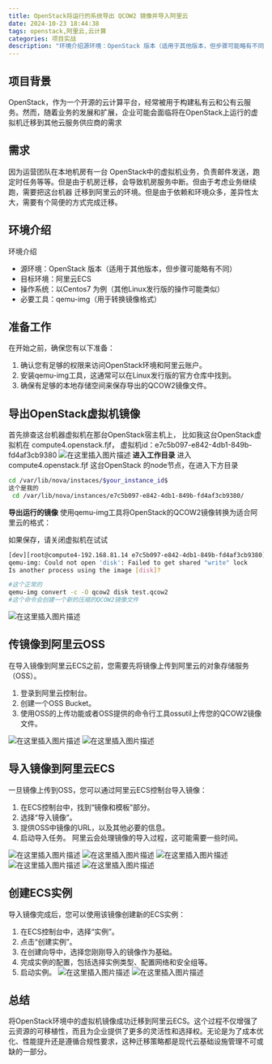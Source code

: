 ```yaml
---
title: OpenStack将运行的系统导出 QCOW2 镜像并导入阿里云
date: 2024-10-23 18:44:38
tags: openstack,阿里云,云计算
categories: 项目实战
description: "环境介绍源环境：OpenStack 版本（适用于其他版本，但步骤可能略有不同）目标环境：阿里云ECS操作系统：以Centos7 为例（其他Linux发行版的操作可能类似）必要工具：qemu-img（用于转换镜像格式）将OpenStack环境中的虚拟机镜像成功迁移到阿里云ECS。这个过程不仅增强了云资源的可移植性，而且为企业提供了更多的灵活性和选择权。无论是为了成本优化、性能提升还是遵循合规性要求，这种迁移策略都是现代云基础设施管理不可或缺的一部分。"
---
```

<!--more-->
## 项目背景
OpenStack，作为一个开源的云计算平台，经常被用于构建私有云和公有云服务。然而，随着业务的发展和扩展，企业可能会面临将在OpenStack上运行的虚拟机迁移到其他云服务供应商的需求
## 需求
因为运营团队在本地机房有一台 OpenStack中的虚拟机业务，负责邮件发送，跑定时任务等等。但是由于机房迁移，会导致机房服务中断。但由于考虑业务继续跑，需要把这台机器 迁移到阿里云的环境。但是由于依赖和环境众多，差异性太大，需要有个简便的方式完成迁移。
## 环境介绍
环境介绍
- 源环境：OpenStack 版本（适用于其他版本，但步骤可能略有不同）
- 目标环境：阿里云ECS
- 操作系统：以Centos7 为例（其他Linux发行版的操作可能类似）
- 必要工具：qemu-img（用于转换镜像格式）


## 准备工作
在开始之前，确保您有以下准备：

1. 确认您有足够的权限来访问OpenStack环境和阿里云账户。
2. 安装qemu-img工具，这通常可以在Linux发行版的官方仓库中找到。
3. 确保有足够的本地存储空间来保存导出的QCOW2镜像文件。

## 导出OpenStack虚拟机镜像
首先排查这台机器虚拟机在那台OpenStack宿主机上，
比如我这台OpenStack虚拟机在 compute4.openstack.fjf，
虚拟机id：e7c5b097-e842-4db1-849b-fd4af3cb9380
![在这里插入图片描述](https://i-blog.csdnimg.cn/direct/f1df32dd423d40ab8c3e3b619d86ee0d.png)
**进入工作目录**
进入compute4.openstack.fjf 这台OpenStack 的node节点，在进入下方目录
```bash
cd /var/lib/nova/instaces/$your_instance_id$
这个是我的
 cd /var/lib/nova/instances/e7c5b097-e842-4db1-849b-fd4af3cb9380/
```

**导出运行的镜像**
使用qemu-img工具将OpenStack的QCOW2镜像转换为适合阿里云的格式：

如果保存，请关闭虚拟机在试试
```bash
[dev][root@compute4-192.168.81.14 e7c5b097-e842-4db1-849b-fd4af3cb9380]# qemu-img convert -c -O qcow2 disk test.qcow2
qemu-img: Could not open 'disk': Failed to get shared "write" lock
Is another process using the image [disk]?

#这个正常的
qemu-img convert -c -O qcow2 disk test.qcow2
#这个命令会创建一个新的压缩的QCOW2镜像文件
```

![在这里插入图片描述](https://i-blog.csdnimg.cn/direct/2f255b2401f44d37a73423c1b14d5122.png)
## 传镜像到阿里云OSS
在导入镜像到阿里云ECS之前，您需要先将镜像上传到阿里云的对象存储服务（OSS）。

1. 登录到阿里云控制台。
2. 创建一个OSS Bucket。
3. 使用OSS的上传功能或者OSS提供的命令行工具ossutil上传您的QCOW2镜像文件。

![在这里插入图片描述](https://i-blog.csdnimg.cn/direct/627af3f90b0a4ff8965b93dc5b1cf8fb.png)
![在这里插入图片描述](https://i-blog.csdnimg.cn/direct/9a7a17f8a5744a079743dafefecba63b.png)
## 导入镜像到阿里云ECS
一旦镜像上传到OSS，您可以通过阿里云ECS控制台导入镜像：

1. 在ECS控制台中，找到“镜像和模板”部分。
2. 选择“导入镜像”。
3. 提供OSS中镜像的URL，以及其他必要的信息。
4. 启动导入任务。
阿里云会处理镜像的导入过程，这可能需要一些时间。

![在这里插入图片描述](https://i-blog.csdnimg.cn/direct/8365b4780a374c7b92c0060cecdfb022.png)
![在这里插入图片描述](https://i-blog.csdnimg.cn/direct/75dce2b210004c96815302fc98402f41.png)
![在这里插入图片描述](https://i-blog.csdnimg.cn/direct/905b458908404304a3535521959a5b62.png)
![在这里插入图片描述](https://i-blog.csdnimg.cn/direct/3c9e5e417e1845d9818898e24b49bc5b.png)
![在这里插入图片描述](https://i-blog.csdnimg.cn/direct/d41524a3690c4794af19ca6c6c2c5b07.png)
## 创建ECS实例
导入镜像完成后，您可以使用该镜像创建新的ECS实例：

1. 在ECS控制台中，选择“实例”。
2. 点击“创建实例”。
3. 在创建向导中，选择您刚刚导入的镜像作为基础。
4. 完成实例的配置，包括选择实例类型、配置网络和安全组等。
5. 启动实例。
![在这里插入图片描述](https://i-blog.csdnimg.cn/direct/2799bd9a782944f8ba72e58811d431d2.png)
![在这里插入图片描述](https://i-blog.csdnimg.cn/direct/ccf324ee2c894747968d89501a4d0fb2.png)

## 总结
将OpenStack环境中的虚拟机镜像成功迁移到阿里云ECS。这个过程不仅增强了云资源的可移植性，而且为企业提供了更多的灵活性和选择权。无论是为了成本优化、性能提升还是遵循合规性要求，这种迁移策略都是现代云基础设施管理不可或缺的一部分。

